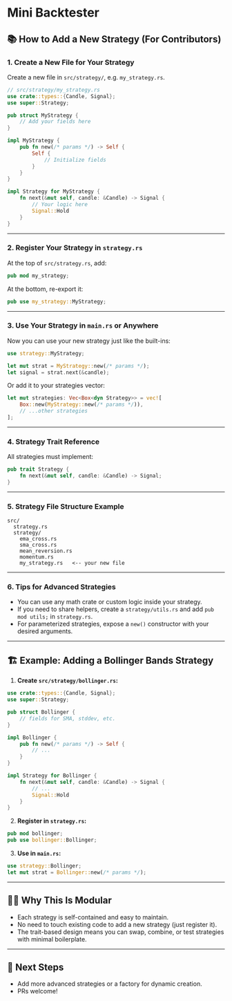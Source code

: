 # Mini Backtester

## 📚 How to Add a New Strategy (For Contributors)

### 1. Create a New File for Your Strategy

Create a new file in `src/strategy/`, e.g. `my_strategy.rs`.

```rust
// src/strategy/my_strategy.rs
use crate::types::{Candle, Signal};
use super::Strategy;

pub struct MyStrategy {
    // Add your fields here
}

impl MyStrategy {
    pub fn new(/* params */) -> Self {
        Self {
            // Initialize fields
        }
    }
}

impl Strategy for MyStrategy {
    fn next(&mut self, candle: &Candle) -> Signal {
        // Your logic here
        Signal::Hold
    }
}
```

---

### 2. Register Your Strategy in `strategy.rs`

At the top of `src/strategy.rs`, add:

```rust
pub mod my_strategy;
```

At the bottom, re-export it:

```rust
pub use my_strategy::MyStrategy;
```

---

### 3. Use Your Strategy in `main.rs` or Anywhere

Now you can use your new strategy just like the built-ins:

```rust
use strategy::MyStrategy;

let mut strat = MyStrategy::new(/* params */);
let signal = strat.next(&candle);
```

Or add it to your strategies vector:

```rust
let mut strategies: Vec<Box<dyn Strategy>> = vec![
    Box::new(MyStrategy::new(/* params */)),
    // ...other strategies
];
```

---

### 4. Strategy Trait Reference

All strategies must implement:

```rust
pub trait Strategy {
    fn next(&mut self, candle: &Candle) -> Signal;
}
```

---

### 5. Strategy File Structure Example

```
src/
  strategy.rs
  strategy/
    ema_cross.rs
    sma_cross.rs
    mean_reversion.rs
    momentum.rs
    my_strategy.rs   <-- your new file
```

---

### 6. Tips for Advanced Strategies

- You can use any math crate or custom logic inside your strategy.
- If you need to share helpers, create a `strategy/utils.rs` and add `pub mod utils;` in `strategy.rs`.
- For parameterized strategies, expose a `new()` constructor with your desired arguments.

---

## 🏗️ Example: Adding a Bollinger Bands Strategy

1. **Create `src/strategy/bollinger.rs`:**

```rust
use crate::types::{Candle, Signal};
use super::Strategy;

pub struct Bollinger {
    // fields for SMA, stddev, etc.
}

impl Bollinger {
    pub fn new(/* params */) -> Self {
        // ...
    }
}

impl Strategy for Bollinger {
    fn next(&mut self, candle: &Candle) -> Signal {
        // ...
        Signal::Hold
    }
}
```

2. **Register in `strategy.rs`:**

```rust
pub mod bollinger;
pub use bollinger::Bollinger;
```

3. **Use in `main.rs`:**

```rust
use strategy::Bollinger;
let mut strat = Bollinger::new(/* params */);
```

---

## 🧑‍💻 Why This Is Modular

- Each strategy is self-contained and easy to maintain.
- No need to touch existing code to add a new strategy (just register it).
- The trait-based design means you can swap, combine, or test strategies with minimal boilerplate.

---

## 🚀 Next Steps

- Add more advanced strategies or a factory for dynamic creation.
- PRs welcome!